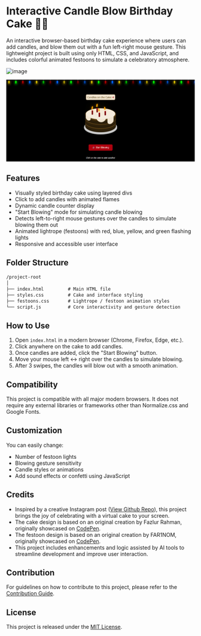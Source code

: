# Interactive Candle Blow Birthday Cake 🍰🎂

An interactive browser-based birthday cake experience where users can add candles, and blow them out with a fun left-right mouse gesture. This lightweight project is built using only HTML, CSS, and JavaScript, and includes colorful animated festoons to simulate a celebratory atmosphere.

<img width="1275" height="813" alt="image" src="https://github.com/user-attachments/assets/cb3da6e6-593c-4877-9666-77ecdcd14123" />

![1752830767851](image/README/1752830767851.png)

## Features

- Visually styled birthday cake using layered divs
- Click to add candles with animated flames
- Dynamic candle counter display
- "Start Blowing" mode for simulating candle blowing
- Detects left-to-right mouse gestures over the candles to simulate blowing them out
- Animated lightrope (festoons) with red, blue, yellow, and green flashing lights
- Responsive and accessible user interface

## Folder Structure

```
/project-root
│
├── index.html         # Main HTML file
├── styles.css         # Cake and interface styling
├── festoons.css       # Lightrope / festoon animation styles
└── script.js          # Core interactivity and gesture detection
```

## How to Use

1. Open `index.html` in a modern browser (Chrome, Firefox, Edge, etc.).
2. Click anywhere on the cake to add candles.
3. Once candles are added, click the "Start Blowing" button.
4. Move your mouse left ↔️ right over the candles to simulate blowing.
5. After 3 swipes, the candles will blow out with a smooth animation.

## Compatibility

This project is compatible with all major modern browsers. It does not require any external libraries or frameworks other than Normalize.css and Google Fonts.

## Customization

You can easily change:

- Number of festoon lights
- Blowing gesture sensitivity
- Candle styles or animations
- Add sound effects or confetti using JavaScript

## Credits

* Inspired by a creative Instagram post ([View Github Repo](https://github.com/sherryuser/cake-blow)), this project brings the joy of celebrating with a virtual cake to your screen.
* The cake design is based on an original creation by Fazlur Rahman, originally showcased on [CodePen](https://codepen.io/fazlurr/pen/gPMJMK "Cake by Fazlur Rahman").
* The festoon design is based on an original creation by FAR1NOM, originally showcased on [CodePen](https://codepen.io/FAR1NOM/pen/zYaVraW "Festoon by FAR1NOM").
* This project includes enhancements and logic assisted by AI tools to streamline development and improve user interaction.

## Contribution

For guidelines on how to contribute to this project, please refer to the [Contribution Guide](./CONTRIBUTION.md).

## License

This project is released under the [MIT License](./LICENSE.md).
